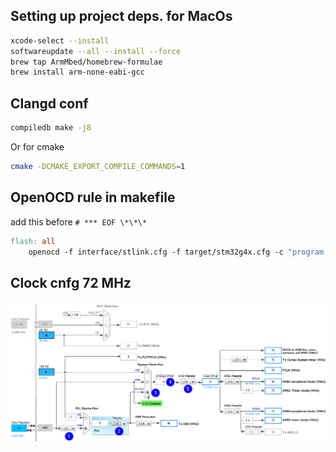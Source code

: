 ## Setting up project deps. for MacOs
``` bash
xcode-select --install
softwareupdate --all --install --force
brew tap ArmMbed/homebrew-formulae
brew install arm-none-eabi-gcc
```

## Clangd conf
``` bash
compiledb make -j8
```
Or for cmake
``` bash
cmake -DCMAKE_EXPORT_COMPILE_COMMANDS=1
```

## OpenOCD rule in makefile
add this before `# *** EOF \*\*\*`
``` Makefile
flash: all
	openocd -f interface/stlink.cfg -f target/stm32g4x.cfg -c "program $(BUILD_DIR)/$(TARGET).elf verify reset exit"
```

## Clock cnfg 72 MHz
![](clock_config.png)